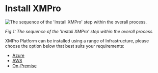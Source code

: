 # Install XMPro

![The sequence of the 'Install XMPro' step within the overall process.](../images/Installation_Install%20XMPro.png)

*Fig 1: The sequence of the 'Install XMPro' step within the overall process.*

XMPro Platform can be installed using a range of Infrastructure, please choose the option below that best suits your requirements:

* [Azure](azure.md)
* [AWS](aws.md)
* [On-Premise](on-premise.md)
